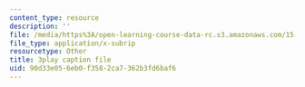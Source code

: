```yaml
---
content_type: resource
description: ''
file: /media/https%3A/open-learning-course-data-rc.s3.amazonaws.com/15-390-new-enterprises-spring-2013/90d33e056eb0f3582ca7362b3fd6baf6_IPDZFNh73Kw.srt
file_type: application/x-subrip
resourcetype: Other
title: 3play caption file
uid: 90d33e05-6eb0-f358-2ca7-362b3fd6baf6
---
```

